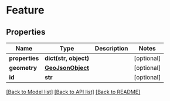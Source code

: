 # Feature

## Properties
Name | Type | Description | Notes
------------ | ------------- | ------------- | -------------
**properties** | **dict(str, object)** |  | [optional] 
**geometry** | [**GeoJsonObject**](GeoJsonObject.md) |  | [optional] 
**id** | **str** |  | [optional] 

[[Back to Model list]](../README.md#documentation-for-models) [[Back to API list]](../README.md#documentation-for-api-endpoints) [[Back to README]](../README.md)

